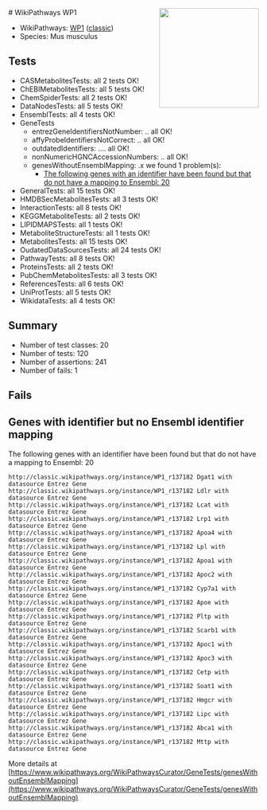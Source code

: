 <img style="float: right; width: 200px" src="https://upload.wikimedia.org/wikipedia/commons/thumb/8/83/Wplogo_with_text_500.png/640px-Wplogo_with_text_500.png" />
# WikiPathways WP1

* WikiPathways: [WP1](https://wikipathways.org/pathways/WP1) ([classic](https://classic.wikipathways.org/instance/WP1))
* Species: Mus musculus
## Tests
* CASMetabolitesTests: all 2 tests OK!
* ChEBIMetabolitesTests: all 5 tests OK!
* ChemSpiderTests: all 2 tests OK!
* DataNodesTests: all 5 tests OK!
* EnsemblTests: all 4 tests OK!
* GeneTests
    * entrezGeneIdentifiersNotNumber: .. all OK!
    * affyProbeIdentifiersNotCorrect: .. all OK!
    * outdatedIdentifiers: .... all OK!
    * nonNumericHGNCAccessionNumbers: .. all OK!
    * genesWithoutEnsemblMapping: .x we found 1 problem(s):
        * [The following genes with an identifier have been found but that do not have a mapping to Ensembl: 20](#c4e5432c)
* GeneralTests: all 15 tests OK!
* HMDBSecMetabolitesTests: all 3 tests OK!
* InteractionTests: all 8 tests OK!
* KEGGMetaboliteTests: all 2 tests OK!
* LIPIDMAPSTests: all 1 tests OK!
* MetaboliteStructureTests: all 1 tests OK!
* MetabolitesTests: all 15 tests OK!
* OudatedDataSourcesTests: all 24 tests OK!
* PathwayTests: all 8 tests OK!
* ProteinsTests: all 2 tests OK!
* PubChemMetabolitesTests: all 3 tests OK!
* ReferencesTests: all 6 tests OK!
* UniProtTests: all 5 tests OK!
* WikidataTests: all 4 tests OK!


## Summary

* Number of test classes: 20
* Number of tests: 120
* Number of assertions: 241
* Number of fails: 1

## Fails

<a name="c4e5432c" />

## Genes with identifier but no Ensembl identifier mapping

The following genes with an identifier have been found but that do not have a mapping to Ensembl: 20
```
http://classic.wikipathways.org/instance/WP1_r137182 Dgat1 with datasource Entrez Gene
http://classic.wikipathways.org/instance/WP1_r137182 Ldlr with datasource Entrez Gene
http://classic.wikipathways.org/instance/WP1_r137182 Lcat with datasource Entrez Gene
http://classic.wikipathways.org/instance/WP1_r137182 Lrp1 with datasource Entrez Gene
http://classic.wikipathways.org/instance/WP1_r137182 Apoa4 with datasource Entrez Gene
http://classic.wikipathways.org/instance/WP1_r137182 Lpl with datasource Entrez Gene
http://classic.wikipathways.org/instance/WP1_r137182 Apoa1 with datasource Entrez Gene
http://classic.wikipathways.org/instance/WP1_r137182 Apoc2 with datasource Entrez Gene
http://classic.wikipathways.org/instance/WP1_r137182 Cyp7a1 with datasource Entrez Gene
http://classic.wikipathways.org/instance/WP1_r137182 Apoe with datasource Entrez Gene
http://classic.wikipathways.org/instance/WP1_r137182 Pltp with datasource Entrez Gene
http://classic.wikipathways.org/instance/WP1_r137182 Scarb1 with datasource Entrez Gene
http://classic.wikipathways.org/instance/WP1_r137182 Apoc1 with datasource Entrez Gene
http://classic.wikipathways.org/instance/WP1_r137182 Apoc3 with datasource Entrez Gene
http://classic.wikipathways.org/instance/WP1_r137182 Cetp with datasource Entrez Gene
http://classic.wikipathways.org/instance/WP1_r137182 Soat1 with datasource Entrez Gene
http://classic.wikipathways.org/instance/WP1_r137182 Hmgcr with datasource Entrez Gene
http://classic.wikipathways.org/instance/WP1_r137182 Lipc with datasource Entrez Gene
http://classic.wikipathways.org/instance/WP1_r137182 Abca1 with datasource Entrez Gene
http://classic.wikipathways.org/instance/WP1_r137182 Mttp with datasource Entrez Gene
```

More details at [https://www.wikipathways.org/WikiPathwaysCurator/GeneTests/genesWithoutEnsemblMapping](https://www.wikipathways.org/WikiPathwaysCurator/GeneTests/genesWithoutEnsemblMapping)

